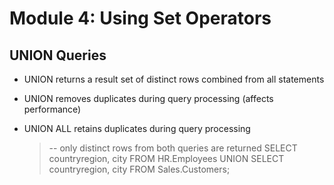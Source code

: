 # Module 4: Using Set Operators



## UNION Queries

- UNION returns a result set of distinct rows combined from all statements

- UNION removes duplicates during query processing (affects performance)

- UNION ALL retains duplicates during query processing

  > -- only distinct rows from both queries are returned
  > SELECT countryregion, city FROM HR.Employees
  > UNION
  > SELECT countryregion, city FROM Sales.Customers;

